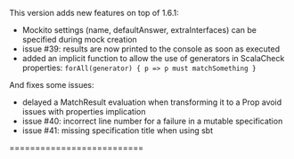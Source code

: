 This version adds new features on top of 1.6.1:

 * Mockito settings (name, defaultAnswer, extraInterfaces) can be specified during mock creation
 * issue #39: results are now printed to the console as soon as executed
 * added an implicit function to allow the use of generators in ScalaCheck properties: `forAll(generator) { p => p must matchSomething }`
 
And fixes some issues:

 * delayed a MatchResult evaluation when transforming it to a Prop avoid issues with properties implication
 * issue #40: incorrect line number for a failure in a mutable specification
 * issue #41: missing specification title when using sbt
 
 ==========================
